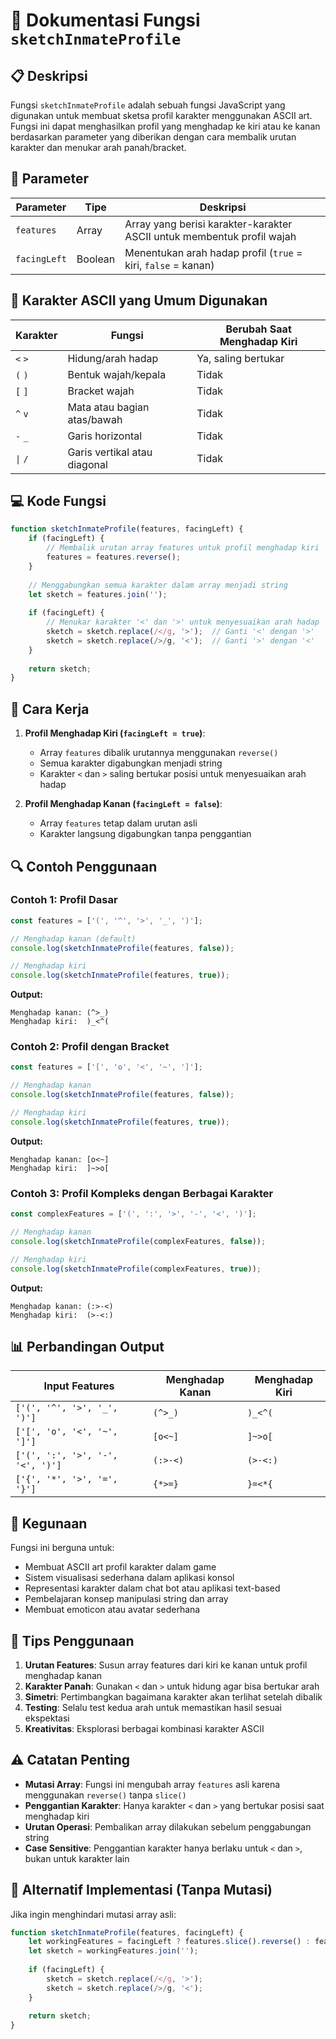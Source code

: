 # 👤 Dokumentasi Fungsi `sketchInmateProfile`

## 📋 Deskripsi

Fungsi `sketchInmateProfile` adalah sebuah fungsi JavaScript yang digunakan untuk membuat sketsa profil karakter menggunakan ASCII art. Fungsi ini dapat menghasilkan profil yang menghadap ke kiri atau ke kanan berdasarkan parameter yang diberikan dengan cara membalik urutan karakter dan menukar arah panah/bracket.

## 🔧 Parameter

| Parameter | Tipe | Deskripsi |
|-----------|------|-----------|
| `features` | Array | Array yang berisi karakter-karakter ASCII untuk membentuk profil wajah |
| `facingLeft` | Boolean | Menentukan arah hadap profil (`true` = kiri, `false` = kanan) |

## 🎨 Karakter ASCII yang Umum Digunakan

| Karakter | Fungsi | Berubah Saat Menghadap Kiri |
|----------|--------|-----------------------------|
| `<` `>` | Hidung/arah hadap | Ya, saling bertukar |
| `(` `)` | Bentuk wajah/kepala | Tidak |
| `[` `]` | Bracket wajah | Tidak |
| `^` `v` | Mata atau bagian atas/bawah | Tidak |
| `-` `_` | Garis horizontal | Tidak |
| `\|` `/` | Garis vertikal atau diagonal | Tidak |

## 💻 Kode Fungsi

```javascript
function sketchInmateProfile(features, facingLeft) {
    if (facingLeft) {
        // Membalik urutan array features untuk profil menghadap kiri
        features = features.reverse();
    }
    
    // Menggabungkan semua karakter dalam array menjadi string
    let sketch = features.join('');
    
    if (facingLeft) {
        // Menukar karakter '<' dan '>' untuk menyesuaikan arah hadap
        sketch = sketch.replace(/</g, '>');  // Ganti '<' dengan '>'
        sketch = sketch.replace(/>/g, '<');  // Ganti '>' dengan '<'
    }
    
    return sketch;
}
```

## 📝 Cara Kerja

1. **Profil Menghadap Kiri (`facingLeft = true`)**:
   - Array `features` dibalik urutannya menggunakan `reverse()`
   - Semua karakter digabungkan menjadi string
   - Karakter `<` dan `>` saling bertukar posisi untuk menyesuaikan arah hadap

2. **Profil Menghadap Kanan (`facingLeft = false`)**:
   - Array `features` tetap dalam urutan asli
   - Karakter langsung digabungkan tanpa penggantian

## 🔍 Contoh Penggunaan

### Contoh 1: Profil Dasar
```javascript
const features = ['(', '^', '>', '_', ')'];

// Menghadap kanan (default)
console.log(sketchInmateProfile(features, false));

// Menghadap kiri
console.log(sketchInmateProfile(features, true));
```

**Output:**
```
Menghadap kanan: (^>_)
Menghadap kiri:  )_<^(
```

### Contoh 2: Profil dengan Bracket
```javascript
const features = ['[', 'o', '<', '~', ']'];

// Menghadap kanan
console.log(sketchInmateProfile(features, false));

// Menghadap kiri
console.log(sketchInmateProfile(features, true));
```

**Output:**
```
Menghadap kanan: [o<~]
Menghadap kiri:  ]~>o[
```

### Contoh 3: Profil Kompleks dengan Berbagai Karakter
```javascript
const complexFeatures = ['(', ':', '>', '-', '<', ')'];

// Menghadap kanan
console.log(sketchInmateProfile(complexFeatures, false));

// Menghadap kiri
console.log(sketchInmateProfile(complexFeatures, true));
```

**Output:**
```
Menghadap kanan: (:>-<)
Menghadap kiri:  (>-<:)
```

## 📊 Perbandingan Output

| Input Features | Menghadap Kanan | Menghadap Kiri |
|----------------|-----------------|----------------|
| `['(', '^', '>', '_', ')']` | `(^>_)` | `)_<^(` |
| `['[', 'o', '<', '~', ']']` | `[o<~]` | `]~>o[` |
| `['(', ':', '>', '-', '<', ')']` | `(:>-<)` | `(>-<:)` |
| `['{', '*', '>', '=', '}']` | `{*>=}` | `}=<*{` |

## 🎯 Kegunaan

Fungsi ini berguna untuk:
- Membuat ASCII art profil karakter dalam game
- Sistem visualisasi sederhana dalam aplikasi konsol
- Representasi karakter dalam chat bot atau aplikasi text-based
- Pembelajaran konsep manipulasi string dan array
- Membuat emoticon atau avatar sederhana

## 🚀 Tips Penggunaan

1. **Urutan Features**: Susun array features dari kiri ke kanan untuk profil menghadap kanan
2. **Karakter Panah**: Gunakan `<` dan `>` untuk hidung agar bisa bertukar arah
3. **Simetri**: Pertimbangkan bagaimana karakter akan terlihat setelah dibalik
4. **Testing**: Selalu test kedua arah untuk memastikan hasil sesuai ekspektasi
5. **Kreativitas**: Eksplorasi berbagai kombinasi karakter ASCII

## ⚠️ Catatan Penting

- **Mutasi Array**: Fungsi ini mengubah array `features` asli karena menggunakan `reverse()` tanpa `slice()`
- **Penggantian Karakter**: Hanya karakter `<` dan `>` yang bertukar posisi saat menghadap kiri
- **Urutan Operasi**: Pembalikan array dilakukan sebelum penggabungan string
- **Case Sensitive**: Penggantian karakter hanya berlaku untuk `<` dan `>`, bukan untuk karakter lain

## 🔧 Alternatif Implementasi (Tanpa Mutasi)

Jika ingin menghindari mutasi array asli:

```javascript
function sketchInmateProfile(features, facingLeft) {
    let workingFeatures = facingLeft ? features.slice().reverse() : features;
    let sketch = workingFeatures.join('');
    
    if (facingLeft) {
        sketch = sketch.replace(/</g, '>');
        sketch = sketch.replace(/>/g, '<');
    }
    
    return sketch;
}
```
